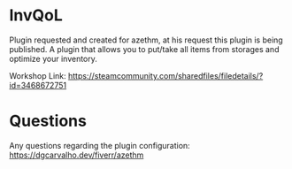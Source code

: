 # InvQoL
Plugin requested and created for azethm, at his request this plugin is being published.
A plugin that allows you to put/take all items from storages and optimize your inventory.

Workshop Link: https://steamcommunity.com/sharedfiles/filedetails/?id=3468672751

# Questions
Any questions regarding the plugin configuration: https://dgcarvalho.dev/fiverr/azethm
